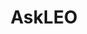 ---
title: AskLEO
crosslinks:
- ProtectAndServe
- legaladvice
- AskLE
- Serendipity
- protectandserve
- freemasonry
- modeleasternstate
- AskReddit
- askreddit
- modeluspress
- Connecticut
- AskHistorians
- ShittyLifeProTips
- nyc
- dgu
- germanshepherds
- law
- ExCons
- cars
- todayiwaslucky
---